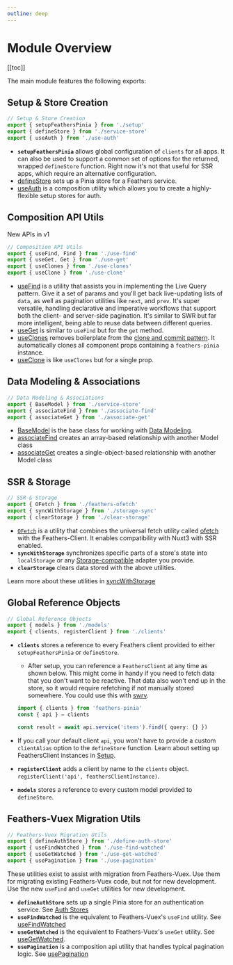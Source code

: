 ```yaml
---
outline: deep
---
```


<script setup>
import Badge from '../components/Badge.vue'
import BlockQuote from '../components/BlockQuote.vue'
</script>

# Module Overview

[[toc]]

The main module features the following exports:

## Setup & Store Creation

```ts
// Setup & Store Creation
export { setupFeathersPinia } from './setup'
export { defineStore } from './service-store'
export { useAuth } from './use-auth'
```

- **`setupFeathersPinia`** allows global configuration of `clients` for all apps. It can also be used to support a common set of options for the returned, wrapped `defineStore` function. Right now it's not that useful for SSR apps, which require an alternative configuration.
- [defineStore](/guide/service-stores) sets up a Pinia store for a Feathers service.
- [useAuth](/guide/use-auth) is a composition utility which allows you to create a highly-flexible setup stores for auth.

## Composition API Utils

<Badge>New APIs in v1</Badge>

```ts
// Composition API Utils
export { useFind, Find } from './use-find'
export { useGet, Get } from './use-get'
export { useClones } from './use-clones'
export { useClone } from './use-clone'
```

- [useFind](/guide/use-find) is a utility that assists you in implementing the Live Query pattern. Give it a set of params and you'll get back live-updating lists of `data`, as well as pagination utilities like `next`, and `prev`. It's super versatile, handling declarative and imperative workflows that support both the client- and server-side pagination. It's similar to SWR but far more intelligent, being able to reuse data between different queries.
- [useGet](/guide/use-get) is similar to `useFind` but for the `get` method.
- [useClones](/guide/use-clones) removes boilerplate from the [clone and commit pattern](/guide/common-patterns.html#clone-and-commit-pattern). It automatically clones all component props containing a `feathers-pinia` instance.
- [useClone](/guide/use-clones) is like `useClones` but for a single prop.

## Data Modeling & Associations

```ts
// Data Modeling & Associations
export { BaseModel } from './service-store'
export { associateFind } from './associate-find'
export { associateGet } from './associate-get'
```

- [BaseModel](/guide/base-model) is the base class for working with [Data Modeling](./model-classes).
- [associateFind](/guide/associate-find) creates an array-based relationship with another Model class
- [associateGet](/guide/associate-get) creates a single-object-based relationship with another Model class

## SSR & Storage

```ts
// SSR & Storage
export { OFetch } from './feathers-ofetch'
export { syncWithStorage } from './storage-sync'
export { clearStorage } from './clear-storage'
```

- [`OFetch`](/guide/ofetch) is a utility that combines the universal fetch utility called [ofetch](https://github.com/unjs/ofetch) with the Feathers-Client. It enables compatibility with Nuxt3 with SSR enabled.
- **`syncWithStorage`** synchronizes specific parts of a store's state into `localStorage` or any [Storage-compatible](https://developer.mozilla.org/en-US/docs/Web/API/Storage) adapter you provide.
- **`clearStorage`** clears data stored with the above utilities.

Learn more about these utilities in [syncWithStorage](./storage-sync)

## Global Reference Objects

```ts
// Global Reference Objects
export { models } from './models'
export { clients, registerClient } from './clients'
```

- **`clients`** stores a reference to every Feathers client provided to either `setupFeathersPinia` or `defineStore`.

  - After setup, you can reference a `FeathersClient` at any time as shown below. This might come in handy if you need to fetch data that you don't want to be reactive. That data also won't end up in the store, so it would require refetching if not manually stored somewhere. You could use this with [swrv](https://docs-swrv.netlify.app/).

  ```ts
  import { clients } from 'feathers-pinia'
  const { api } = clients

  const result = await api.service('items').find({ query: {} })
  ```

- If you call your default client `api`, you won't have to provide a custom `clientAlias` option to the `defineStore` function. Learn about setting up FeathersClient instances in [Setup](./setup).
- **`registerClient`** adds a client by name to the `clients` object.  `registerClient('api', feathersClientInstance)`.

- **`models`** stores a reference to every custom model provided to `defineStore`.

## Feathers-Vuex Migration Utils

```ts
// Feathers-Vuex Migration Utils
export { defineAuthStore } from './define-auth-store'
export { useFindWatched } from './use-find-watched'
export { useGetWatched } from './use-get-watched'
export { usePagination } from './use-pagination'
```

These utilities exist to assist with migration from Feathers-Vuex. Use them for migrating existing Feathers-Vuex code, but not for new development. Use the new `useFind` and `useGet` utilities for new development.

- **`defineAuthStore`** sets up a single Pinia store for an authentication service. See [Auth Stores](./auth-stores)
- **`useFindWatched`** is the equivalent to Feathers-Vuex's `useFind` utility. See [useFindWatched](./use-find-watched)
- **`useGetWatched`** is the equivalent to Feathers-Vuex's `useGet` utility. See [useGetWatched](./use-get-watched).
- **`usePagination`** is a composition api utility that handles typical pagination logic. See [usePagination](./use-pagination)

